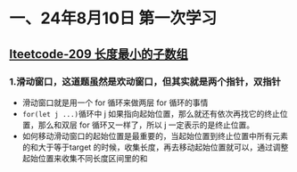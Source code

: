 # 一、24年8月10日 第一次学习
## [lteetcode-209 长度最小的子数组](https://leetcode.cn/problems/minimum-size-subarray-sum/description/)

### 1.滑动窗口，这道题虽然是欢动窗口，但其实就是两个指针，双指针

- 滑动窗口就是用一个 for 循环来做两层 for 循环的事情
- `for(let j ...)`循环中 j 如果指向起始位置，那么就还有依次再找它的终止位置，那么和双层 for 循环又一样了，所以 j 一定表示的是终止位置。
-  如何移动滑动窗口的起始位置是最重要的，当起始位置到终止位置中所有元素的和大于等于target 的时候，收集长度，再去移动起始位置就可以，通过调整起始位置来收集不同长度区间里的和
